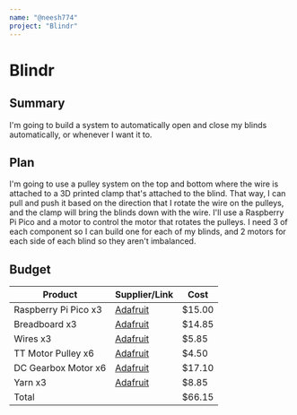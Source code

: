 ```yaml
---
name: "@neesh774"
project: "Blindr"
---
```


# Blindr

## Summary

I'm going to build a system to automatically open and close my blinds automatically, or whenever I want it to.

## Plan

I'm going to use a pulley system on the top and bottom where the wire is attached to a 3D printed clamp that's attached to the blind.
That way, I can pull and push it based on the direction that I rotate the wire on the pulleys, and the clamp will bring the blinds down
with the wire. I'll use a Raspberry Pi Pico and a motor to control the motor that rotates the pulleys.
I need 3 of each component so I can build one for each of my blinds, and 2 motors for each side of each blind so they aren't imbalanced.

## Budget

| Product         | Supplier/Link                         | Cost   |
| --------------- | ------------------------------------- | ------ |
| Raspberry Pi Pico x3   | [Adafruit](https://www.adafruit.com/product/5525)         | $15.00  |
| Breadboard x3 | [Adafruit](https://www.adafruit.com/product/5422)  | $14.85 |
| Wires x3 | [Adafruit](https://www.adafruit.com/product/1957) | $5.85 |
| TT Motor Pulley x6 | [Adafruit](https://www.adafruit.com/product/3789) | $4.50 |
| DC Gearbox Motor x6 | [Adafruit](https://www.adafruit.com/product/3777) | $17.10 |
| Yarn x3 | [Adafruit](https://www.adafruit.com/product/4015) | $8.85 |
| Total | | $66.15 |
